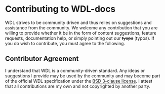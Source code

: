 # Contributing to WDL-docs

WDL strives to be community driven and thus relies on suggestions and assistance from
the community. We welcome any contribution that you are willing to provide whether it
be in the form of content suggestions, feature requests, documentation help, or simply
pointing out our ~~tyops~~ (typos). If you do wish to contribute, you must agree to the
following.

## Contributor Agreement

I understand that WDL is a community-driven standard. Any ideas or suggestions I provide
may be used by the community and may become part of the official WDL specification under
the [BSD 3-clause license](https://github.com/broadinstitute/wdl/blob/develop/LICENSE).
I attest that all contributions are my own and not copyrighted by another party.
